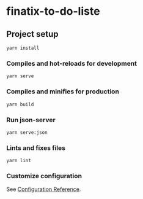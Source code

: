 # finatix-to-do-liste

## Project setup

```
yarn install
```

### Compiles and hot-reloads for development

```
yarn serve
```

### Compiles and minifies for production

```
yarn build

```

### Run json-server

```
yarn serve:json
```

### Lints and fixes files

```
yarn lint
```

### Customize configuration

See [Configuration Reference](https://cli.vuejs.org/config/).
